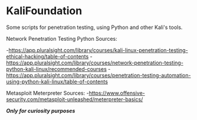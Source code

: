 # KaliFoundation
Some scripts for penetration testing, using Python and other Kali's tools.


Network Penetration Testing Python Sources: 

-https://app.pluralsight.com/library/courses/kali-linux-penetration-testing-ethical-hacking/table-of-contents
-https://app.pluralsight.com/library/courses/network-penetration-testing-python-kali-linux/recommended-courses
-https://app.pluralsight.com/library/courses/penetration-testing-automation-using-python-kali-linux/table-of-contents

Metasploit Meterpreter Sources: 
-https://www.offensive-security.com/metasploit-unleashed/meterpreter-basics/


***Only for curiosity purposes***
